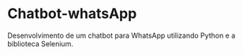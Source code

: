 # Chatbot-whatsApp
Desenvolvimento de um chatbot para WhatsApp utilizando Python e a biblioteca Selenium.
